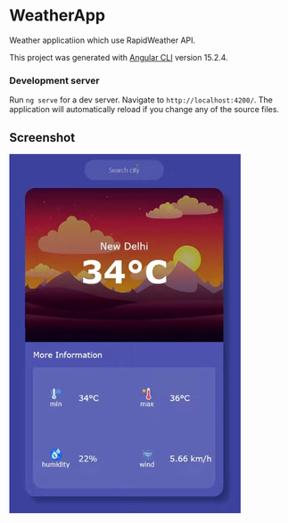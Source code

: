 # WeatherApp

Weather applicatiion which use RapidWeather API.

This project was generated with [Angular CLI](https://github.com/angular/angular-cli) version 15.2.4.

### Development server

Run `ng serve` for a dev server. Navigate to `http://localhost:4200/`. The application will automatically reload if you change any of the source files.

## Screenshot

<img src="./src/assets/weatherApp_ss.jpg" alt="Screenshot-Weather-Application">
